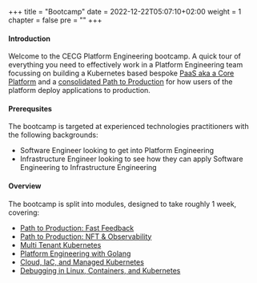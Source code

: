 +++
title = "Bootcamp"
date = 2022-12-22T05:07:10+02:00
weight = 1
chapter = false 
pre = ""
+++

#### Introduction

Welcome to the CECG Platform Engineering bootcamp. A quick tour of everything you need to effectively
work in a Platform Engineering team focussing on building a Kubernetes based bespoke [PaaS aka a Core Platform](/core-platform/)
and a [consolidated Path to Production](/bootcamp/modules/p2p-fast-feedback/epic-p2p/) for how users of the platform deploy applications to production.

#### Prerequsites

The bootcamp is targeted at experienced technologies practitioners with the following backgrounds:

* Software Engineer looking to get into Platform Engineering
* Infrastructure Engineer looking to see how they can apply Software Engineering to Infrastructure Engineering

#### Overview

The bootcamp is split into modules, designed to take roughly 1 week, covering:

* [Path to Production: Fast Feedback](/bootcamp/modules/p2p-fast-feedback/)
* [Path to Production: NFT & Observability](/bootcamp/modules/nft-and-observability/)
* [Multi Tenant Kubernetes](/bootcamp/modules/multitenant-kubernetes/)
* [Platform Engineering with Golang](/bootcamp/modules/)
* [Cloud, IaC, and Managed Kubernetes](/bootcamp/modules/cloud-iac/)
* [Debugging in Linux, Containers, and Kubernetes](/bootcamp/modules/debugging-containers/)
